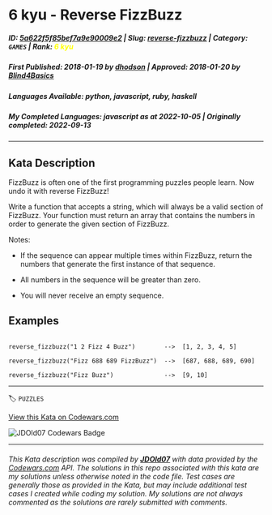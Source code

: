 # 6 kyu - Reverse FizzBuzz

##### **ID**: [5a622f5f85bef7a9e90009e2](https://www.codewars.com/kata/5a622f5f85bef7a9e90009e2) | **Slug**: [reverse-fizzbuzz](https://www.codewars.com/kata/5a622f5f85bef7a9e90009e2) | **Category**: `GAMES` | **Rank**: <span style="color:yellow">6 kyu</span>

##### **First Published**: 2018-01-19 ***by*** [dhodson](https://www.codewars.com/users/dhodson) | **Approved**: 2018-01-20 ***by*** [Blind4Basics](https://www.codewars.com/users/Blind4Basics)

##### **Languages Available**: python, javascript, ruby, haskell

##### **My Completed Languages**: javascript ***as at*** 2022-10-05 | **Originally completed**: 2022-09-13

---

## Kata Description


FizzBuzz is often one of the first programming puzzles people learn. Now undo it with reverse FizzBuzz!



Write a function that accepts a string, which will always be a valid section of FizzBuzz. Your function must return an array that contains the numbers in order to generate the given section of FizzBuzz.



Notes:

- If the sequence can appear multiple times within FizzBuzz, return the numbers that generate the first instance of that sequence.

- All numbers in the sequence will be greater than zero.

- You will never receive an empty sequence.





## Examples

```

reverse_fizzbuzz("1 2 Fizz 4 Buzz")        -->  [1, 2, 3, 4, 5]

reverse_fizzbuzz("Fizz 688 689 FizzBuzz")  -->  [687, 688, 689, 690]

reverse_fizzbuzz("Fizz Buzz")              -->  [9, 10]

```

---


🏷 `PUZZLES`


[View this Kata on Codewars.com](https://www.codewars.com/kata/5a622f5f85bef7a9e90009e2)

![](https://www.codewars.com/users/jdold07/badges/large "JDOld07 Codewars Badge")

---

###### *This Kata description was compiled by [**JDOld07**](https://tpstech.dev) with data provided by the [Codewars.com](https://www.codewars.com) API.  The solutions in this repo associated with this kata are my solutions unless otherwise noted in the code file.  Test cases are generally those as provided in the Kata, but may include additional test cases I created while coding my solution.  My solutions are not always commented as the solutions are rarely submitted with comments.*
